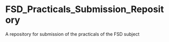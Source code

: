 # FSD_Practicals_Submission_Repository
A repository for submission of the practicals of the FSD subject
